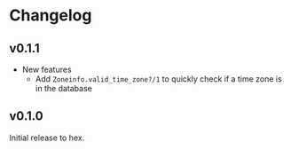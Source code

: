 # Changelog

## v0.1.1

* New features
  * Add `Zoneinfo.valid_time_zone?/1` to quickly check if a time zone is in the
    database

## v0.1.0

Initial release to hex.
